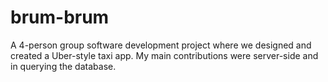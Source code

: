 # brum-brum
A 4-person group software development project where we designed and created a Uber-style taxi app. My main contributions were server-side and in querying the database.
